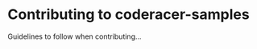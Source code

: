 Contributing to coderacer-samples
=================================

Guidelines to follow when contributing...
